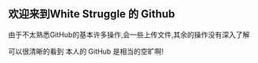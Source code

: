 ## 欢迎来到White Struggle 的 Github


由于不太熟悉GitHub的基本许多操作,会一些上传文件,其余的操作没有深入了解


可以很清晰的看到 本人的 GitHub 是相当的空旷啊!




